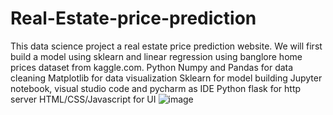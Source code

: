 # Real-Estate-price-prediction
This data science project  a real estate price prediction website. We will first build a model using sklearn and linear regression using banglore home prices dataset from kaggle.com. 
Python
Numpy and Pandas for data cleaning
Matplotlib for data visualization
Sklearn for model building
Jupyter notebook, visual studio code and pycharm as IDE
Python flask for http server
HTML/CSS/Javascript for UI
![image](https://user-images.githubusercontent.com/68983467/119297673-15ef4880-bc79-11eb-90e5-5106e16ccb74.png)

